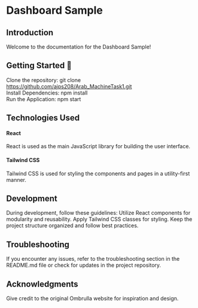 <h1>Dashboard Sample</h1>

<h2>Introduction</h2>
Welcome to the documentation for the Dashboard Sample! 

<h2> Getting Started 🚀</h2>

Clone the repository: git clone https://github.com/ajps208/Arab_MachineTask1.git<br/>
Install Dependencies: npm install<br/>
Run the Application: npm start<br/>


<h2>Technologies Used</h2>

<h4>React</h4>
React is used as the main JavaScript library for building the user interface.

<h4>Tailwind CSS</h4>
Tailwind CSS is used for styling the components and pages in a utility-first manner.

<h2>Development</h2>
During development, follow these guidelines:
Utilize React components for modularity and reusability.
Apply Tailwind CSS classes for styling.
Keep the project structure organized and follow best practices.

<h2>Troubleshooting</h2>
If you encounter any issues, refer to the troubleshooting section in the README.md file or check for updates in the project repository.

<h2>Acknowledgments</h2>
Give credit to the original Ombrulla website for inspiration and design.
